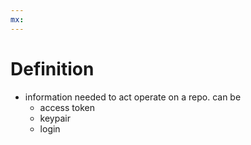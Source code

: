 ```yaml
---
mx:  
---
```


# Definition
- information needed to act operate on a repo. can be
  - access token
  - keypair
  - login
  
